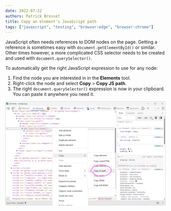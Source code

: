 ```yaml
---
date: 2022-07-22
authors: Patrick Brosset
title: Copy an element's JavaScript path
tags: ["javascript", "testing", "browser:edge", "browser:chrome"]
---
```

JavaScript often needs references to DOM nodes on the page. Getting a reference is sometimes easy with `document.getElementById()` or similar. Other times however, a more complicated CSS selector needs to be created and used with `document.querySelector()`.

To automatically get the right JavaScript expression to use for any node:

1. Find the node you are interested in in the **Elements** tool.
1. Right-click the node and select **Copy** > **Copy JS path**.
1. The right `document.querySelector()` expression is now in your clipboard. You can paste it anywhere you need it.

![The Elements tool in Edge showing the context menu on an element, with the Copy JS path option.](../../assets/img/copy-element-js-path.png)

